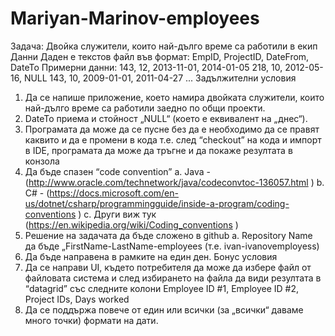 # Mariyan-Marinov-employees
Задача: Двойка служители, които най-дълго време са работили в екип
Данни
Даден е текстов файл във формат:
EmpID, ProjectID, DateFrom, DateTo
Примерни данни:
143, 12, 2013-11-01, 2014-01-05
218, 10, 2012-05-16, NULL
143, 10, 2009-01-01, 2011-04-27
...
Задължителни условия
1) Да се напише приложение, което намира двойката служители, които най-дълго
време са работили заедно по общи проекти.
2) DateTo приема и стойност „NULL“ (което е еквивалент на „днес“).
3) Програмата да може да се пусне без да е необходимо да се правят каквито и да е
промени в кода т.е. след “checkout” на кода и импорт в IDE, програмата да може
да тръгне и да покаже резултата в конзола
4) Да бъде спазен “code convention”
a. Java - (http://www.oracle.com/technetwork/java/codeconvtoc-136057.html )
b. C# - (https://docs.microsoft.com/en-us/dotnet/csharp/programmingguide/inside-a-program/coding-conventions
)
c. Други виж тук (https://en.wikipedia.org/wiki/Coding_conventions )
5) Решение на задачата да бъде сложено в github
a. Repository Name да бъде „FirstName-LastName-employees (т.е. ivan-ivanovemployess)
6) Да бъде направена в рамките на един ден.
Бонус условия
1) Да се направи UI, където потребителя да може да избере файл от файловата
система и след избирането на файла да види резултата в “datagrid” със следните
колони Employee ID #1, Employee ID #2, Project IDs, Days worked
2) Да се поддържа повече от един или всички (за „всички“ даваме много точки)
формати на дати.
